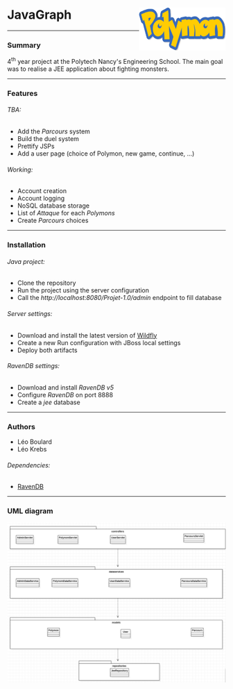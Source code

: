 # JavaGraph<img align="right" width="200" height="100" src="https://github.com/Legoota/ProjetJEE/blob/master/logo.png" alt="Logo Polymon">
---
### Summary

4<sup>th</sup> year project at the Polytech Nancy's Engineering School.
The main goal was to realise a JEE application about fighting monsters.

---
### Features

###### TBA:
* Add the *Parcours* system
* Build the duel system
* Prettify JSPs
* Add a user page (choice of Polymon, new game, continue, ...)

###### Working:
* Account creation
* Account logging
* NoSQL database storage
* List of *Attaque* for each *Polymons*
* Create *Parcours* choices

---
### Installation

###### Java project:
* Clone the repository
* Run the project using the server configuration
* Call the *http://localhost:8080/Projet-1.0/admin* endpoint to fill database

###### Server settings:
* Download and install the latest version of [Wildfly](https://www.wildfly.org/)
* Create a new Run configuration with JBoss local settings
* Deploy both artifacts

###### RavenDB settings:
* Download and install *RavenDB v5*
* Configure *RavenDB* on port 8888
* Create a *jee* database
---
### Authors
* Léo Boulard
* Léo Krebs
###### Dependencies:
* [RavenDB](https://ravendb.net/)

---
### UML diagram
![UML](https://github.com/Legoota/ProjetJEE/blob/master/UML.png?raw=true)
